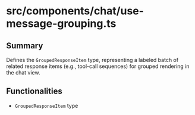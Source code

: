 # src/components/chat/use-message-grouping.ts

## Summary
Defines the `GroupedResponseItem` type, representing a labeled batch of related response items (e.g., tool-call sequences) for grouped rendering in the chat view.

## Functionalities
- `GroupedResponseItem` type